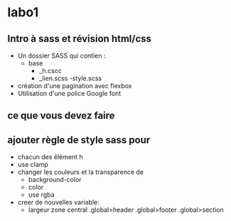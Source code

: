 # labo1
## Intro à sass et révision html/css

- Un dossier SASS qui contien :
    - base
        - _h.cscc
        - _lien.scss
    -style.scss
- création d'une pagination avec flexbox
- Utilisation d'une police Google font

## ce que vous devez faire

## ajouter règle de style sass pour
- chacun des élément h
- use clamp
- changer les couleurs et la transparence de
    - background-color
    - color
    - use rgba
- creer de nouvelles variable:
    - largeur zone central .global>header .global>footer .global>section